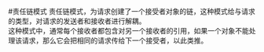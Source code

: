 #责任链模式
责任链模式，为请求创建了一个接受者对象的链，这种模式给与请求的类型，对请求的发送者和接收者进行解耦。  
这种模式中，通常每个接收者都包含对另一个接收者的引用，如果一个对象不能处理该请求，那么它会把相同的请求传给下一个接受者，以此类推。